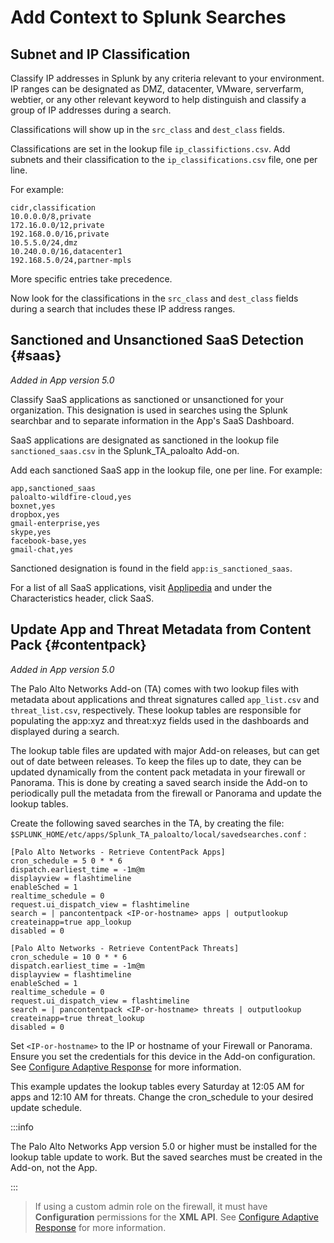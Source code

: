 # Add Context to Splunk Searches

## Subnet and IP Classification

Classify IP addresses in Splunk by any criteria relevant to your environment. IP ranges can be designated as DMZ, datacenter, VMware, serverfarm, webtier, or any other relevant keyword to help distinguish and classify a group of IP addresses during a search.

Classifications will show up in the `src_class` and `dest_class` fields.

Classifications are set in the lookup file `ip_classifictions.csv`. Add subnets and their classification to the `ip_classifications.csv` file, one per line.

For example:

    cidr,classification
    10.0.0.0/8,private
    172.16.0.0/12,private
    192.168.0.0/16,private
    10.5.5.0/24,dmz
    10.240.0.0/16,datacenter1
    192.168.5.0/24,partner-mpls

More specific entries take precedence.

Now look for the classifications in the `src_class` and `dest_class` fields during a search that includes these IP address ranges.

## Sanctioned and Unsanctioned SaaS Detection {#saas}

*Added in App version 5.0*

Classify SaaS applications as sanctioned or unsanctioned for your organization. This designation is used in searches using the Splunk searchbar and to separate information in the App's SaaS Dashboard.

SaaS applications are designated as sanctioned in the lookup file `sanctioned_saas.csv` in the Splunk_TA_paloalto Add-on.

Add each sanctioned SaaS app in the lookup file, one per line. For example:

    app,sanctioned_saas
    paloalto-wildfire-cloud,yes
    boxnet,yes
    dropbox,yes
    gmail-enterprise,yes
    skype,yes
    facebook-base,yes
    gmail-chat,yes

Sanctioned designation is found in the field `app:is_sanctioned_saas`.

For a list of all SaaS applications, visit [Applipedia](https://applipedia.paloaltonetworks.com/) and under the Characteristics header, click SaaS.

## Update App and Threat Metadata from Content Pack {#contentpack}

*Added in App version 5.0*

The Palo Alto Networks Add-on (TA) comes with two lookup files with metadata about applications and threat signatures called `app_list.csv` and `threat_list.csv`, respectively. These lookup tables are responsible for populating the app:xyz and threat:xyz fields used in the dashboards and displayed during a search.

The lookup table files are updated with major Add-on releases, but can get out of date between releases. To keep the files up to date, they can be updated dynamically from the content pack metadata in your firewall or Panorama. This is done by creating a saved search inside the Add-on to periodically pull the metadata from the firewall or Panorama and update the lookup tables.

Create the following saved searches in the TA, by creating the file: `$SPLUNK_HOME/etc/apps/Splunk_TA_paloalto/local/savedsearches.conf` :

    [Palo Alto Networks - Retrieve ContentPack Apps]
    cron_schedule = 5 0 * * 6
    dispatch.earliest_time = -1m@m
    displayview = flashtimeline
    enableSched = 1
    realtime_schedule = 0
    request.ui_dispatch_view = flashtimeline
    search = | pancontentpack <IP-or-hostname> apps | outputlookup createinapp=true app_lookup
    disabled = 0

    [Palo Alto Networks - Retrieve ContentPack Threats]
    cron_schedule = 10 0 * * 6
    dispatch.earliest_time = -1m@m
    displayview = flashtimeline
    enableSched = 1
    realtime_schedule = 0
    request.ui_dispatch_view = flashtimeline
    search = | pancontentpack <IP-or-hostname> threats | outputlookup createinapp=true threat_lookup
    disabled = 0

Set `<IP-or-hostname>` to the IP or hostname of your Firewall or Panorama. Ensure you set the credentials for this device in the Add-on configuration. See [Configure Adaptive Response](/adaptive-response.md#configure-adaptive-response) for more information.

This example updates the lookup tables every Saturday at 12:05 AM for apps and 12:10 AM for threats. Change the cron_schedule to your desired update schedule.

:::info

The Palo Alto Networks App version 5.0 or higher must be installed for the lookup table update to work. But the saved searches must be created in the Add-on, not the App.

:::
>
> If using a custom admin role on the firewall, it must have **Configuration** permissions for the **XML API**. See [Configure Adaptive Response](/adaptive-response.md#configure-adaptive-response) for more information.

